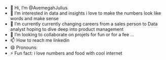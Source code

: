 - 👋 Hi, I’m @AvemegahJulius
- 👀 I’m interested in data and insights i love to make the numbers look like words and make sense
- 🌱 I’m currently currently changing careers from  a sales person to Data analyst hoping to dive deep into product management
- 💞️ I’m looking to collaborate on projets for fun or for a fee ...
- 📫 How to reach me linkedin
- 😄 Pronouns:
- ⚡ Fun fact: i love numbers and food with cool internet 

<!---
AvemegahJulius/AvemegahJulius is a ✨ special ✨ repository because its `README.md` (this file) appears on your GitHub profile.
You can click the Preview link to take a look at your changes.
--->
